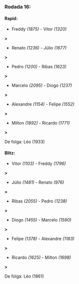 ### Rodada 16:

#### Rapid:

* Freddy *(1875)*     -     Vitor *(1320)*

 **>** 
* Renato *(1236)*     -     Júlio *(1677)*

 **>** 
* Pedro *(1200)*     -     Ribas *(1623)*

 **>** 
* Marcelo *(2095)*     -     Diogo *(1237)*

 **>** 
* Alexandre *(1154)*     -     Felipe *(1552)*

 **>** 
* Milton *(1892)*     -     Ricardo *(1771)*

 **>** 

De folga: Léo (1933)

#### Blitz:

* Vitor *(1103)*     -     Freddy *(1796)*

 **>** 
* Júlio *(1481)*     -     Renato *(976)*

 **>** 
* Ribas *(2055)*     -     Pedro *(1238)*

 **>** 
* Diogo *(1455)*     -     Marcelo *(1590)*

 **>** 
* Felipe *(1378)*     -     Alexandre *(1183)*

 **>** 
* Ricardo *(1625)*     -     Milton *(1698)*

 **>** 

De folga: Léo (1861)

